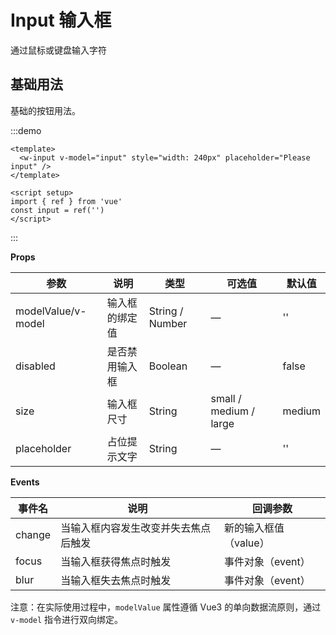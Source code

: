 # Input 输入框

通过鼠标或键盘输入字符

## 基础用法

基础的按钮用法。

:::demo

```vue
<template>
  <w-input v-model="input" style="width: 240px" placeholder="Please input" />
</template>

<script setup>
import { ref } from 'vue'
const input = ref('')
</script>
```

:::

**Props**

| 参数               | 说明           | 类型            | 可选值                 | 默认值 |
| ------------------ | -------------- | --------------- | ---------------------- | ------ |
| modelValue/v-model | 输入框的绑定值 | String / Number | —                      | ''     |
| disabled           | 是否禁用输入框 | Boolean         | —                      | false  |
| size               | 输入框尺寸     | String          | small / medium / large | medium |
| placeholder        | 占位提示文字   | String          | —                      | ''     |

**Events**

| 事件名 | 说明                                 | 回调参数              |
| ------ | ------------------------------------ | --------------------- |
| change | 当输入框内容发生改变并失去焦点后触发 | 新的输入框值（value） |
| focus  | 当输入框获得焦点时触发               | 事件对象（event）     |
| blur   | 当输入框失去焦点时触发               | 事件对象（event）     |

注意：在实际使用过程中，`modelValue` 属性遵循 Vue3 的单向数据流原则，通过 `v-model` 指令进行双向绑定。
